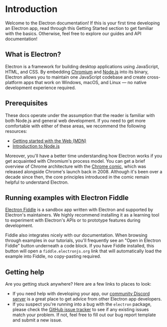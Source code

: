 # Introduction

Welcome to the Electron documentation! If this is your first time developing
an Electron app, read through this Getting Started section to get familiar with the
basics. Otherwise, feel free to explore our guides and API documentation!

## What is Electron?

Electron is a framework for building desktop applications using JavaScript,
HTML, and CSS. By embedding [Chromium][chromium] and [Node.js][node] into its
binary, Electron allows you to maintain one JavaScript codebase and create
cross-platform apps that work on Windows, macOS, and Linux — no native development
experience required.

## Prerequisites

These docs operate under the assumption that the reader is familiar with both
Node.js and general web development. If you need to get more comfortable with
either of these areas, we recommend the following resources:

* [Getting started with the Web (MDN)][mdn-guide]
* [Introduction to Node.js][node-guide]

Moreover, you'll have a better time understanding how Electron works if you get
acquainted with Chromium's process model. You can get a brief overview of
Chrome architecture with the [Chrome comic][comic], which was released alongside
Chrome's launch back in 2008. Although it's been over a decade since then, the
core principles introduced in the comic remain helpful to understand Electron.

## Running examples with Electron Fiddle

[Electron Fiddle][fiddle] is a sandbox app written with Electron and supported by
Electron's maintainers. We highly recommend installing it as a learning tool to
experiment with Electron's APIs or to prototype features during development.

Fiddle also integrates nicely with our documentation. When browsing through examples
in our tutorials, you'll frequently see an "Open in Electron Fiddle" button underneath
a code block. If you have Fiddle installed, this button will open a
`fiddle.electronjs.org` link that will automatically load the example into Fiddle,
no copy-pasting required.

## Getting help

Are you getting stuck anywhere? Here are a few links to places to look:

* If you need help with developing your app, our [community Discord server][discord]
is a great place to get advice from other Electron app developers.
* If you suspect you're running into a bug with the `electron` package, please check
the [GitHub issue tracker][issue-tracker] to see if any existing issues match your
problem. If not, feel free to fill out our bug report template and submit a new issue.

[chromium]:https://www.chromium.org/
[node]:https://nodejs.org/
[mdn-guide]:https://developer.mozilla.org/en-US/docs/Learn/Getting_started_with_the_web
[node-guide]:https://nodejs.dev/learn
[comic]:https://www.google.com/googlebooks/chrome/
[fiddle]:https://electronjs.org/fiddle
[issue-tracker]:https://github.com/electron/electron/issues
[discord]:https://discord.gg/electron
